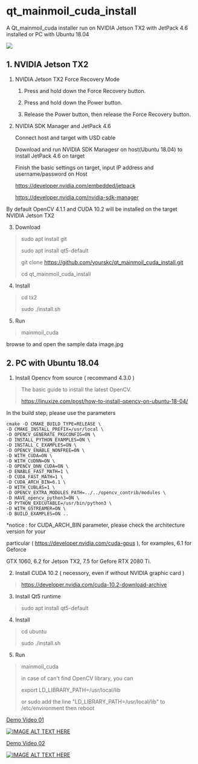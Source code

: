 # qt_mainmoil_cuda_install

A Qt_mainmoil_cuda installer run on NVIDIA Jetson TX2 with JetPack 4.6 installed or PC with Ubuntu 18.04


<img src="document/images/screen2.gif">


## 1. NVIDIA Jetson TX2

1. NVIDIA Jetson TX2 Force Recovery Mode
 
	1. Press and hold down the Force Recovery button.

	2. Press and hold down the Power button.

	3. Release the Power button, then release the Force Recovery button.

2. NVIDIA SDK Manager and JetPack 4.6

	Connect host and target with USD cable

	Download and run NVIDIA SDK Managesr on host(Ubuntu 18.04) to install JetPack 4.6 on target

	Finish the basic settings on target, input IP address and username/password on Host

	https://developer.nvidia.com/embedded/jetpack

	https://developer.nvidia.com/nvidia-sdk-manager

By default OpenCV 4.1.1 and CUDA 10.2 will be installed on the target 
NVIDIA Jetson TX2

3. Download 

>	sudo apt install git
>
>	sudo apt install qt5-default
>
>	git clone https://github.com/yourskc/qt_mainmoil_cuda_install.git
>
>	cd qt_mainmoil_cuda_install
 
4. Install 

>	cd tx2
>
>	sudo ./install.sh

5. Run

>	mainmoil_cuda 

browse to and open the sample data image.jpg 


## 2. PC with Ubuntu 18.04


1. Install Opencv from source ( recommand 4.3.0 )

>	The basic guide to install the latest OpenCV.
>
>	https://linuxize.com/post/how-to-install-opencv-on-ubuntu-18-04/

In the build step, please use the parameters

	cmake -D CMAKE_BUILD_TYPE=RELEASE \
	-D CMAKE_INSTALL_PREFIX=/usr/local \
	-D OPENCV_GENERATE_PKGCONFIG=ON \
	-D INSTALL_PYTHON_EXAMPLES=ON \
	-D INSTALL_C_EXAMPLES=ON \
	-D OPENCV_ENABLE_NONFREE=ON \
	-D WITH_CUDA=ON \
	-D WITH_CUDNN=ON \
	-D OPENCV_DNN_CUDA=ON \
	-D ENABLE_FAST_MATH=1 \
	-D CUDA_FAST_MATH=1 \
	-D CUDA_ARCH_BIN=6.1 \
	-D WITH_CUBLAS=1 \
	-D OPENCV_EXTRA_MODULES_PATH=../../opencv_contrib/modules \
	-D HAVE_opencv_python3=ON \
	-D PYTHON_EXECUTABLE=/usr/bin/python3 \
	-D WITH_GSTREAMER=ON \
	-D BUILD_EXAMPLES=ON ..


*notice : for CUDA_ARCH_BIN parameter, please check the architecture version for your 

particular ( https://developer.nvidia.com/cuda-gpus ), for examples, 6.1 for Geforce 

GTX 1060, 6.2 for Jetson TX2, 7.5 for Gefore RTX 2080 Ti.

2. Install CUDA 10.2 ( necessory, even if without NVIDIA graphic card )

>	https://developer.nvidia.com/cuda-10.2-download-archive

3. Install Qt5 runtime 

>	sudo apt install qt5-default

4. Install 

>	cd ubuntu
>
>	sudo ./install.sh

5. Run

>	mainmoil_cuda 
>
>	in case of can't find OpenCV library, you can
>
>	export LD_LIBRARY_PATH=/usr/local/lib
>
>	or sudo add the line "LD_LIBRARY_PATH=/usr/local/lib" to /etc/environment then reboot


<a href="https://youtu.be/FlaG7w-JT9Q"> Demo Video 01</a>

[![IMAGE ALT TEXT HERE](https://img.youtube.com/vi/FlaG7w-JT9Q/0.jpg)](https://youtu.be/FlaG7w-JT9Q)

<a href="https://youtu.be/sx6WaPc6Tkg"> Demo Video 02</a>

[![IMAGE ALT TEXT HERE](https://img.youtube.com/vi/sx6WaPc6Tkg/0.jpg)](https://youtu.be/sx6WaPc6Tkg)







